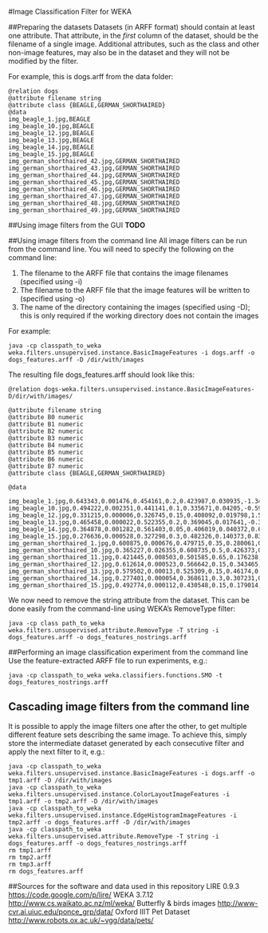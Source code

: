 #Image Classification Filter for WEKA

##Preparing the datasets
Datasets (in ARFF format) should contain at least one attribute.
That attribute, in the *first* column of the dataset, should be the filename of a single image.
Additional attributes, such as the class and other non-image features, may also be in the dataset and they will not be modified by the filter.

For example, this is dogs.arff from the data folder:
````
@relation dogs
@attribute filename string
@attribute class {BEAGLE,GERMAN_SHORTHAIRED}
@data
img_beagle_1.jpg,BEAGLE
img_beagle_10.jpg,BEAGLE
img_beagle_12.jpg,BEAGLE
img_beagle_13.jpg,BEAGLE
img_beagle_14.jpg,BEAGLE
img_beagle_15.jpg,BEAGLE
img_german_shorthaired_42.jpg,GERMAN_SHORTHAIRED
img_german_shorthaired_43.jpg,GERMAN_SHORTHAIRED
img_german_shorthaired_44.jpg,GERMAN_SHORTHAIRED
img_german_shorthaired_45.jpg,GERMAN_SHORTHAIRED
img_german_shorthaired_46.jpg,GERMAN_SHORTHAIRED
img_german_shorthaired_47.jpg,GERMAN_SHORTHAIRED
img_german_shorthaired_48.jpg,GERMAN_SHORTHAIRED
img_german_shorthaired_49.jpg,GERMAN_SHORTHAIRED
````

##Using image filters from the GUI
**TODO**

##Using image filters from the command line
All image filters can be run from the command line.
You will need to specify the following on the command line:
1. The filename to the ARFF file that contains the image filenames (specified using -i)
2. The filename to the ARFF file that the image features will be written to (specified using -o)
3. The name of the directory containing the images (specified using -D); this is only required if the working directory does not contain the images

For example:
````
java -cp classpath_to_weka weka.filters.unsupervised.instance.BasicImageFeatures -i dogs.arff -o dogs_features.arff -D /dir/with/images
````

The resulting file dogs_features.arff should look like this:
````
@relation dogs-weka.filters.unsupervised.instance.BasicImageFeatures-D/dir/with/images/

@attribute filename string
@attribute B0 numeric
@attribute B1 numeric
@attribute B2 numeric
@attribute B3 numeric
@attribute B4 numeric
@attribute B5 numeric
@attribute B6 numeric
@attribute B7 numeric
@attribute class {BEAGLE,GERMAN_SHORTHAIRED}

@data

img_beagle_1.jpg,0.643343,0.001476,0.454161,0.2,0.423987,0.030935,-1.343615,0.014667,BEAGLE
img_beagle_10.jpg,0.494222,0.002351,0.441141,0.1,0.335671,0.04205,-0.598587,0.006612,BEAGLE
img_beagle_12.jpg,0.331215,0.000006,0.326745,0.15,0.408092,0.019798,1.555223,0.012856,BEAGLE
img_beagle_13.jpg,0.465458,0.000022,0.522355,0.2,0.369045,0.017641,-0.303355,0.006667,BEAGLE
img_beagle_14.jpg,0.364878,0.001282,0.561403,0.05,0.406019,0.040372,0.669394,0.005801,BEAGLE
img_beagle_15.jpg,0.276636,0.000528,0.327298,0.3,0.482326,0.140373,0.835263,0.007303,BEAGLE
img_german_shorthaired_1.jpg,0.600875,0.000676,0.479715,0.35,0.280061,0.105351,-0.580938,0.00561,GERMAN_SHORTHAIRED
img_german_shorthaired_10.jpg,0.365227,0.026355,0.608735,0.5,0.426373,0.107652,0.681518,0.007427,GERMAN_SHORTHAIRED
img_german_shorthaired_11.jpg,0.421445,0.008503,0.501585,0.65,0.176238,0.097867,0.618,0.005207,GERMAN_SHORTHAIRED
img_german_shorthaired_12.jpg,0.612614,0.000523,0.566642,0.15,0.343465,0.065314,-0.452935,0.005825,GERMAN_SHORTHAIRED
img_german_shorthaired_13.jpg,0.579502,0.00013,0.525309,0.15,0.46174,0.065948,-0.639345,0.006653,GERMAN_SHORTHAIRED
img_german_shorthaired_14.jpg,0.277401,0.000054,0.368611,0.3,0.307231,0.101645,1.745103,0.010519,GERMAN_SHORTHAIRED
img_german_shorthaired_15.jpg,0.492774,0.000112,0.430548,0.15,0.179014,0.050152,-0.776866,0.010237,GERMAN_SHORTHAIRED
````

We now need to remove the string attribute from the dataset. 
This can be done easily from the command-line using WEKA’s RemoveType filter:
````
java -cp class path_to_weka weka.filters.unsupervised.attribute.RemoveType -T string -i dogs_features.arff -o dogs_features_nostrings.arff
````

##Performing an image classification experiment from the command line
Use the feature-extracted ARFF file to run experiments, e.g.:

````
java -cp classpath_to_weka weka.classifiers.functions.SMO -t dogs_features_nostrings.arff
````

## Cascading image filters from the command line
It is possible to apply the image filters one after the other, to get multiple different feature sets describing the same image.
To achieve this, simply store the intermediate dataset generated by each consecutive filter and apply the next filter to it, e.g.:
````
java -cp classpath_to_weka weka.filters.unsupervised.instance.BasicImageFeatures -i dogs.arff -o tmp1.arff -D /dir/with/images
java -cp classpath_to_weka weka.filters.unsupervised.instance.ColorLayoutImageFeatures -i tmp1.arff -o tmp2.arff -D /dir/with/images
java -cp classpath_to_weka weka.filters.unsupervised.instance.EdgeHistogramImageFeatures -i tmp2.arff -o dogs_features.arff -D /dir/with/images
java -cp classpath_to_weka weka.filters.unsupervised.attribute.RemoveType -T string -i dogs_features.arff -o dogs_features_nostrings.arff
rm tmp1.arff
rm tmp2.arff
rm tmp3.arff
rm dogs_features.arff
````


##Sources for the software and data used in this repository
LIRE 0.9.3 https://code.google.com/p/lire/
WEKA 3.7.12 http://www.cs.waikato.ac.nz/ml/weka/
Butterfly & birds images http://www-cvr.ai.uiuc.edu/ponce_grp/data/
Oxford IIIT Pet Dataset http://www.robots.ox.ac.uk/~vgg/data/pets/
